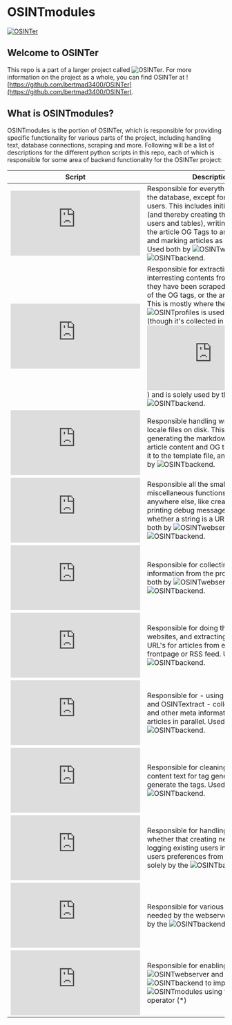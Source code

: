 # OSINTmodules
[![OSINTer](https://raw.githubusercontent.com/bertmad3400/OSINTer/master/logo.png)](https://osinter.dk)

## Welcome to OSINTer
This repo is a part of a larger project called ![OSINTer](https://github.com/bertmad3400/OSINTer). For more information on the project as a whole, you can find OSINTer at ![https://github.com/bertmad3400/OSINTer](https://github.com/bertmad3400/OSINTer).

## What is OSINTmodules?
OSINTmodules is the portion of OSINTer, which is responsible for providing specific functionality for various parts of the project, including handling text, database connections, scraping and more. Following will be a list of descriptions for the different python scripts in this repo, each of which is responsible for some area of backend functionality for the OSINTer project:

| Script | Description |
| --- | --- |
| ![OSINTdatabase](https://github.com/bertmad3400/OSINTmodules/blob/master/OSINTdatabase.py) | Responsible for everything regarding the database, except for handling users. This includes initiating the DB (and thereby creating the relevant users and tables), writing and reading the article OG Tags to and from the DB and marking articles as saved for user. Used both by ![OSINTwebserver](https://github.com/bertmad3400/OSINTwebserver) and ![OSINTbackend](https://github.com/bertmad3400/OSINTbackend). |
| ![OSINTextract](https://github.com/bertmad3400/OSINTmodules/blob/master/OSINTextract.py) | Responsible for extracting the interresting contents from articles after they have been scraped, either in form of the OG tags, or the article content. This is mostly where the data from ![OSINTprofiles](https://github.com/bertmad3400/OSINTprofiles) is used actually used (though it's collected in ![OSINTprofiles.py](https://github.com/bertmad3400/OSINTmodules/blob/master/OSINTprofiles.py)) and is solely used by the ![OSINTbackend](https://github.com/bertmad3400/OSINTbackend). |
| ![OSINTfiles](https://github.com/bertmad3400/OSINTmodules/blob/master/OSINTfiles.py) | Responsible handling writing articles to locale files on disk. This means generating the markdown file based on article content and OG tags, and writing it to the template file, and is solely used by ![OSINTbackend](https://github.com/bertmad3400/OSINTbackend). |
| ![OSINTmisc](https://github.com/bertmad3400/OSINTmodules/blob/master/OSINTmisc.py) | Responsible all the small, miscellaneous functions that didn't fit anywhere else, like creating folders, printing debug messages or verifying whether a string is a URL or not. Used both by ![OSINTwebserver](https://github.com/bertmad3400/OSINTwebserver) and ![OSINTbackend](https://github.com/bertmad3400/OSINTbackend). |
| ![OSINTprofiles](https://github.com/bertmad3400/OSINTmodules/blob/master/OSINTprofiles.py) | Responsible for collecting the relevant information from the profiles. Used both by ![OSINTwebserver](https://github.com/bertmad3400/OSINTwebserver) and ![OSINTbackend](https://github.com/bertmad3400/OSINTbackend). |
| ![OSINTscraping](https://github.com/bertmad3400/OSINTmodules/blob/master/OSINTscraping.py) | Responsible for doing the scraping of websites, and extracting the list of URL's for articles from either the frontpage or RSS feed. Used soleley by ![OSINTbackend](https://github.com/bertmad3400/OSINTbackend). |
| ![OSINTtags](https://github.com/bertmad3400/OSINTmodules/blob/master/OSINTtags.py) | Responsible for - using OSINTscraping and OSINTextract - collect OG tags and other meta information from articles in parallel. Used soleley by ![OSINTbackend](https://github.com/bertmad3400/OSINTbackend). |
| ![OSINTtext](https://github.com/bertmad3400/OSINTmodules/blob/master/OSINTtext.py) | Responsible for cleaning the article content text for tag generation and generate the tags. Used soleley by ![OSINTbackend](https://github.com/bertmad3400/OSINTbackend). |
| ![OSINTuser](https://github.com/bertmad3400/OSINTmodules/blob/testing/OSINTuser.py) | Responsible for handling the users, whether that creating new users, logging existing users in or gathering a users preferences from the DB. Used solely by the ![OSINTbackend](https://github.com/bertmad3400/OSINTbackend). |
| ![OSINTwebserver](https://github.com/bertmad3400/OSINTmodules/blob/testing/OSINTwebserver.py) | Responsible for various function needed by the webserver. Used solely by the ![OSINTbackend](https://github.com/bertmad3400/OSINTbackend). |
| ![\_\_init\_\_.py](https://github.com/bertmad3400/OSINTmodules/blob/testing/__init__.py) | Responsible for enabling ![OSINTwebserver](https://github.com/bertmad3400/OSINTwebserver) and ![OSINTbackend](https://github.com/bertmad3400/OSINTbackend) to import scripts from ![OSINTmodules](https://github.com/bertmad3400/OSINTmodules) using the wildcard operator (\*)|
